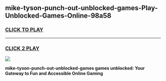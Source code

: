 
## mike-tyson-punch-out-unblocked-games-Play-Unblocked-Games-Online-98a58
<h3>
<a href="https://premium76.site?title=mike-tyson-punch-out-unblocked-games&ref=25A">CLICK TO PLAY</a></h3>
<hr>

<h3>
<a href="https://premium76.site?title=mike-tyson-punch-out-unblocked-games&ref=25A">CLICK 2 PLAY</a>
  
</h3>

<a href="https://premium76.site?title=mike-tyson-punch-out-unblocked-games&ref=25A"><img src="https://clearcache.store/games.png"></a>


**mike-tyson-punch-out-unblocked-games games unblocked: Your Gateway to Fun and Accessible Online Gaming**
